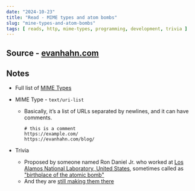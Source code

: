 ```yaml
---
date: "2024-10-23"
title: "Read - MIME types and atom bombs"
slug: "mine-types-and-atom-bombs"
tags: [ reads, http, mime-types, programming, development, trivia ]
---
```




## Source - [evanhahn.com][1]

## Notes
* Full list of [MIME Types][2]
* MIME Type - `text/uri-list`
  * Basically, it’s a list of URLs separated by newlines, and it can have comments.

    ```
    # this is a comment
    https://example.com/
    https://evanhahn.com/blog/
    ```

* Trivia
  * Proposed by someone named Ron Daniel Jr. who worked at [Los Alamos National Laboratory, United States][3], sometimes called as ["birthplace of the atomic bomb"][4]
  * And they are [still making them there][5]



  [1]: https://www.evanhahn.com/mime-types-and-atom-bombs/
  [2]: https://github.com/apache/httpd/blob/f5c4355420d4463c860aa0d85757bfb7a2dd0a40/docs/conf/mime.types
  [3]: https://lanl.gov/
  [4]: https://www.energy.gov/lm/trinity-site-worlds-first-nuclear-explosion
  [5]: https://phys.org/news/2023-09-birthplace-atomic-braces-biggest-mission.html
